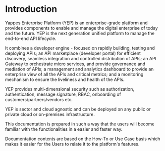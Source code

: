 # Introduction

Yappes Enterprise Platform (YEP) is an enterprise-grade platform and
provides components to enable and manage the digital enterprise of today
and the future. YEP is the next generation unified platform to manage
the end-to-end API lifecycle.

It combines a developer engine - focused on rapidly building, testing
and deploying APIs; an API marketplace (developer portal) for efficient
discovery, seamless integration and controlled distribution of APIs; an
API Gateway to orchestrate micro services, and provide governance and
mediation of APIs; a management and analytics dashboard to provide an
enterprise view of all the APIs and critical metrics; and a monitoring
mechanism to ensure the liveliness and health of the APIs.

YEP provides multi-dimensional security such as authorization,
authentication, message signature, RBAC, onboarding of
customers/partners/vendors etc.

YEP is sector and cloud agnostic and can be deployed on any public or
private cloud or on-premises infrastructure.

This documentation is prepared in such a way that the users will become
familiar with the functionalities in a easier and faster way.

Documentation contents are based on the How-To or Use Case basis which
makes it easier for the Users to relate it to the platform\'s features.

